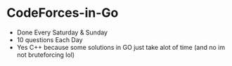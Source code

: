 # CodeForces-in-Go
- Done Every Saturday & Sunday 
- 10 questions Each Day
- Yes C++ because some solutions in GO just take alot of time (and no im not bruteforcing lol)
